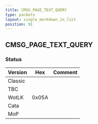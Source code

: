 ```yaml
---
title: CMSG_PAGE_TEXT_QUERY
type: packets
layout: single_markdown_in_list
position: 91
---
```


## CMSG_PAGE_TEXT_QUERY

### Status

Version    | Hex        | Comment
---------- | ---------- | ---------- 
Classic    |            |
TBC        |            |
WotLK      | 0x05A      | 
Cata       |            |
MoP        |            |